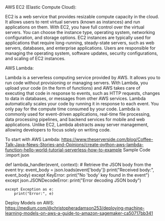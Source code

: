 AWS EC2 (Elastic Compute Cloud):

EC2 is a web service that provides resizable compute capacity in the cloud. It allows users to rent virtual servers (known as instances) and run applications on them.
With EC2, you have full control over the virtual servers. You can choose the instance type, operating system, networking configuration, and storage options.
EC2 instances are typically used for applications that require long-running, steady-state servers, such as web servers, databases, and enterprise applications.
Users are responsible for managing the operating system, software updates, security configurations, and scaling of EC2 instances.


AWS Lambda:

Lambda is a serverless computing service provided by AWS. It allows you to run code without provisioning or managing servers.
With Lambda, you upload your code (in the form of functions) and AWS takes care of executing that code in response to events, such as HTTP requests, changes to data in databases, or messages from other AWS services.
Lambda automatically scales your code by running it in response to each event. You only pay for the compute time consumed by your code.
Lambda is commonly used for event-driven applications, real-time file processing, data processing pipelines, and backend services for mobile and web applications.
Unlike EC2, Lambda abstracts away server management, allowing developers to focus solely on writing code.

To start with AWS Lambda: https://www.theserverside.com/blog/Coffee-Talk-Java-News-Stories-and-Opinions/create-python-aws-lambda-function-hello-world-tutorial-serverless-how-to-example Sample Code :import json

def lambda_handler(event, context):
    # Retrieve the JSON body from the event
    try:
        event_body = json.loads(event['body'])
        print("Received body:", event_body)
    except KeyError:
        print("No 'body' key found in the event")
    except json.JSONDecodeError:
        print("Error decoding JSON body")

    except Exception as e:
        print("Error:", e)

Deploy Models on AWS: https://medium.com/@christopheradamson253/deploying-machine-learning-models-on-aws-a-guide-to-amazon-sagemaker-ca50717bb341

